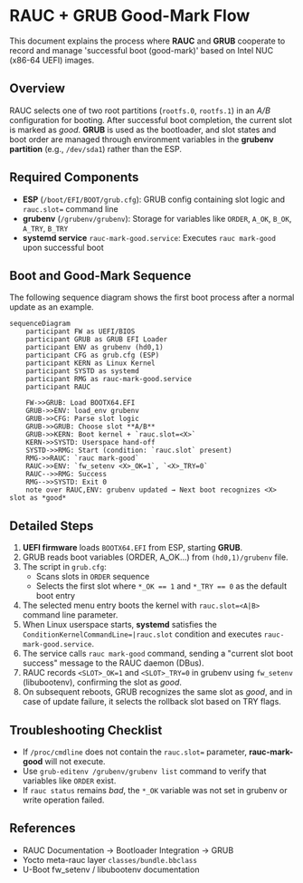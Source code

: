 # RAUC + GRUB Good-Mark Flow

This document explains the process where **RAUC** and **GRUB** cooperate to record and manage 'successful boot (good-mark)' based on Intel NUC (x86-64 UEFI) images.

## Overview

RAUC selects one of two root partitions (`rootfs.0`, `rootfs.1`) in an *A/B* configuration for booting. After successful boot completion, the current slot is marked as *good*. **GRUB** is used as the bootloader, and slot states and boot order are managed through environment variables in the **grubenv partition** (e.g., `/dev/sda1`) rather than the ESP.

## Required Components

- **ESP** (`/boot/EFI/BOOT/grub.cfg`): GRUB config containing slot logic and `rauc.slot=` command line
- **grubenv** (`/grubenv/grubenv`): Storage for variables like `ORDER`, `A_OK`, `B_OK`, `A_TRY`, `B_TRY`
- **systemd service** `rauc-mark-good.service`: Executes `rauc mark-good` upon successful boot

## Boot and Good-Mark Sequence

The following sequence diagram shows the first boot process after a normal update as an example.

```mermaid
sequenceDiagram
    participant FW as UEFI/BIOS
    participant GRUB as GRUB EFI Loader
    participant ENV as grubenv (hd0,1)
    participant CFG as grub.cfg (ESP)
    participant KERN as Linux Kernel
    participant SYSTD as systemd
    participant RMG as rauc-mark-good.service
    participant RAUC

    FW->>GRUB: Load BOOTX64.EFI
    GRUB->>ENV: load_env grubenv
    GRUB->>CFG: Parse slot logic
    GRUB->>GRUB: Choose slot **A/B**
    GRUB->>KERN: Boot kernel + `rauc.slot=<X>`
    KERN->>SYSTD: Userspace hand-off
    SYSTD->>RMG: Start (condition: `rauc.slot` present)
    RMG->>RAUC: `rauc mark-good`
    RAUC->>ENV: `fw_setenv <X>_OK=1`, `<X>_TRY=0`
    RAUC-->>RMG: Success
    RMG-->>SYSTD: Exit 0
    note over RAUC,ENV: grubenv updated → Next boot recognizes <X> slot as *good*
```

## Detailed Steps

1. **UEFI firmware** loads `BOOTX64.EFI` from ESP, starting **GRUB**.
2. GRUB reads boot variables (ORDER, A_OK...) from `(hd0,1)/grubenv` file.
3. The script in `grub.cfg`:
   - Scans slots in `ORDER` sequence
   - Selects the first slot where `*_OK == 1` and `*_TRY == 0` as the default boot entry
4. The selected menu entry boots the kernel with `rauc.slot=<A|B>` command line parameter.
5. When Linux userspace starts, **systemd** satisfies the `ConditionKernelCommandLine=|rauc.slot` condition and executes `rauc-mark-good.service`.
6. The service calls `rauc mark-good` command, sending a "current slot boot success" message to the RAUC daemon (DBus).
7. RAUC records `<SLOT>_OK=1` and `<SLOT>_TRY=0` in grubenv using `fw_setenv` (libubootenv), confirming the slot as *good*.
8. On subsequent reboots, GRUB recognizes the same slot as *good*, and in case of update failure, it selects the rollback slot based on TRY flags.

## Troubleshooting Checklist

- If `/proc/cmdline` does not contain the `rauc.slot=` parameter, **rauc-mark-good** will not execute.
- Use `grub-editenv /grubenv/grubenv list` command to verify that variables like `ORDER` exist.
- If `rauc status` remains *bad*, the `*_OK` variable was not set in grubenv or write operation failed.

## References

- RAUC Documentation → Bootloader Integration → GRUB
- Yocto meta-rauc layer `classes/bundle.bbclass`
- U-Boot fw_setenv / libubootenv documentation 
